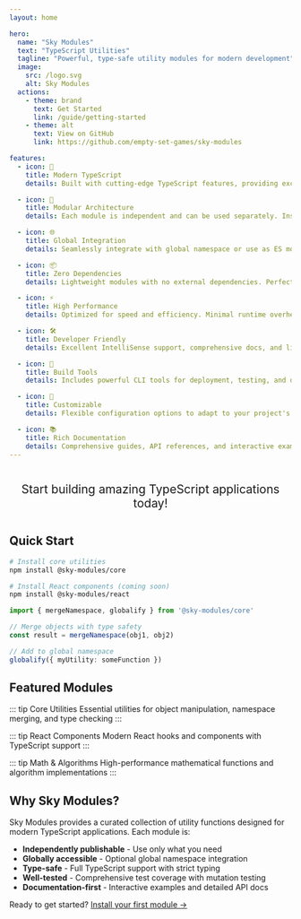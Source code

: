 ```yaml
---
layout: home

hero:
  name: "Sky Modules"
  text: "TypeScript Utilities"
  tagline: "Powerful, type-safe utility modules for modern development"
  image:
    src: /logo.svg
    alt: Sky Modules
  actions:
    - theme: brand
      text: Get Started
      link: /guide/getting-started
    - theme: alt
      text: View on GitHub
      link: https://github.com/empty-set-games/sky-modules

features:
  - icon: 🚀
    title: Modern TypeScript
    details: Built with cutting-edge TypeScript features, providing excellent type safety and developer experience.

  - icon: 🎯
    title: Modular Architecture
    details: Each module is independent and can be used separately. Install only what you need.

  - icon: 🌐
    title: Global Integration
    details: Seamlessly integrate with global namespace or use as ES modules. Your choice.

  - icon: 📦
    title: Zero Dependencies
    details: Lightweight modules with no external dependencies. Perfect for any project size.

  - icon: ⚡
    title: High Performance
    details: Optimized for speed and efficiency. Minimal runtime overhead.

  - icon: 🛠️
    title: Developer Friendly
    details: Excellent IntelliSense support, comprehensive docs, and live examples.

  - icon: 🔧
    title: Build Tools
    details: Includes powerful CLI tools for deployment, testing, and development workflows.

  - icon: 🎨
    title: Customizable
    details: Flexible configuration options to adapt to your project's specific needs.

  - icon: 📚
    title: Rich Documentation
    details: Comprehensive guides, API references, and interactive examples for every module.
---
```


<div class="sky-gradient-text" style="text-align: center; font-size: 1.5em; margin: 2em 0;">
  Start building amazing TypeScript applications today!
</div>

## Quick Start

```bash
# Install core utilities
npm install @sky-modules/core

# Install React components (coming soon)
npm install @sky-modules/react
```

```typescript
import { mergeNamespace, globalify } from '@sky-modules/core'

// Merge objects with type safety
const result = mergeNamespace(obj1, obj2)

// Add to global namespace
globalify({ myUtility: someFunction })
```

## Featured Modules

::: tip Core Utilities
Essential utilities for object manipulation, namespace merging, and type checking
:::

::: tip React Components
Modern React hooks and components with TypeScript support
:::

::: tip Math & Algorithms
High-performance mathematical functions and algorithm implementations
:::

## Why Sky Modules?

Sky Modules provides a curated collection of utility functions designed for modern TypeScript applications. Each module is:

- **Independently publishable** - Use only what you need
- **Globally accessible** - Optional global namespace integration
- **Type-safe** - Full TypeScript support with strict typing
- **Well-tested** - Comprehensive test coverage with mutation testing
- **Documentation-first** - Interactive examples and detailed API docs

Ready to get started? [Install your first module →](/guide/installation)